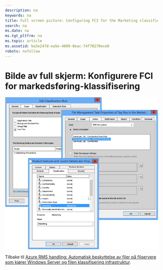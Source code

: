 ```yaml
---
description: na
keywords: na
title: Full screen picture: Configuring FCI for the Marketing classification
search: na
ms.date: na
ms.tgt_pltfrm: na
ms.topic: article
ms.assetid: ba3e247d-ea5e-4009-8eac-74f70270ece0
robots: nofollow
---
```

# Bilde av full skjerm: Konfigurere FCI for markedsf&#248;ring-klassifisering
![](../Image/AzRMS_ExampleFCI_Configuration.png)

Tilbake til [Azure RMS handling: Automatisk beskyttelse av filer på filservere som kjører Windows Server og filen klassifisering infrastruktur](http://technet.microsoft.com/library/jj585026.aspx).

